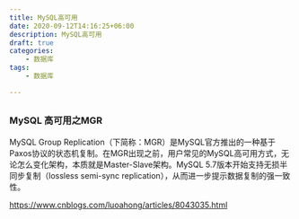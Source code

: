 ```yaml
---
title: MySQL高可用
date: 2020-09-12T14:16:25+06:00
description: MySQL高可用
draft: true
categories:                                 
    - 数据库
tags:
    - 数据库

---
```




## 



### **MySQL** 高可用之**MGR** 

MySQL Group Replication（下简称：MGR）是MySQL官方推出的一种基于Paxos协议的状态机复制。在MGR出现之前，用户常见的MySQL高可用方式，无论怎么变化架构，本质就是Master-Slave架构。MySQL 5.7版本开始支持无损半同步复制（lossless semi-sync replication），从而进一步提示数据复制的强一致性。





https://www.cnblogs.com/luoahong/articles/8043035.html

